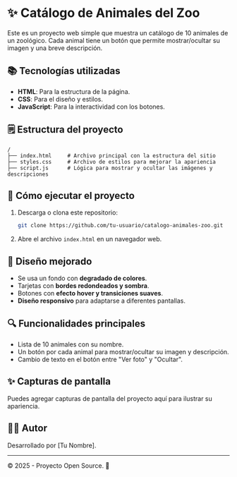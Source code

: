 # ✨ Catálogo de Animales del Zoo

Este es un proyecto web simple que muestra un catálogo de 10 animales de un zoológico. Cada animal tiene un botón que permite mostrar/ocultar su imagen y una breve descripción.

## 📚 Tecnologías utilizadas
- **HTML**: Para la estructura de la página.
- **CSS**: Para el diseño y estilos.
- **JavaScript**: Para la interactividad con los botones.

## 🗒 Estructura del proyecto
```
/
├── index.html     # Archivo principal con la estructura del sitio
├── styles.css     # Archivo de estilos para mejorar la apariencia
├── script.js      # Lógica para mostrar y ocultar las imágenes y descripciones
```

## 🚀 Cómo ejecutar el proyecto
1. Descarga o clona este repositorio:
   ```bash
   git clone https://github.com/tu-usuario/catalogo-animales-zoo.git
   ```
2. Abre el archivo `index.html` en un navegador web.

## 🎨 Diseño mejorado
- Se usa un fondo con **degradado de colores**.
- Tarjetas con **bordes redondeados y sombra**.
- Botones con **efecto hover y transiciones suaves**.
- **Diseño responsivo** para adaptarse a diferentes pantallas.

## 🔍 Funcionalidades principales
- Lista de 10 animales con su nombre.
- Un botón por cada animal para mostrar/ocultar su imagen y descripción.
- Cambio de texto en el botón entre "Ver foto" y "Ocultar".

## ✨ Capturas de pantalla
Puedes agregar capturas de pantalla del proyecto aquí para ilustrar su apariencia.

## 👨‍💻 Autor
Desarrollado por [Tu Nombre].

---
© 2025 - Proyecto Open Source. 🌟

